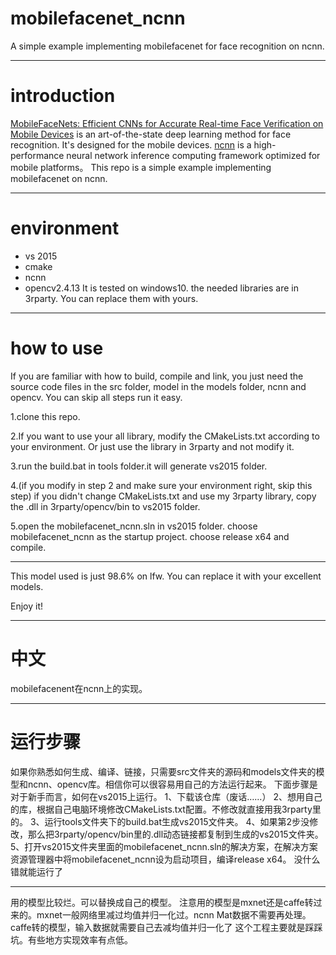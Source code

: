 # mobilefacenet_ncnn
A simple example implementing mobilefacenet for face recognition on ncnn. 

---
# introduction
[MobileFaceNets: Efficient CNNs for Accurate Real-time Face Verification on Mobile Devices](https://arxiv.org/abs/1804.07573) is an art-of-the-state deep learning method for face recognition. It's designed for the mobile devices. 
[ncnn](https://github.com/Tencent/ncnn) is a high-performance neural network inference computing framework optimized for mobile platforms。
This repo is a simple example implementing mobilefacenet on ncnn.

---
# environment
- vs 2015
- cmake
- ncnn
- opencv2.4.13
It is tested on windows10. the needed libraries are in 3rparty. You can replace them with yours.

---
# how to use
If you are familiar with how to build, compile and link, you just need the source code files in the src folder, model in the models folder, ncnn and opencv. You can skip all steps run it easy.

1.clone this repo.

2.If you want to use your all library, modify the CMakeLists.txt according to your environment. 
Or just use the library in 3rparty and not modify it.

3.run the build.bat in tools folder.it will generate vs2015 folder.

4.(if you modify in step 2 and make sure your environment right, skip this step)
if you didn't change CMakeLists.txt and use my 3rparty library, copy the .dll in 3rparty/opencv/bin to vs2015 folder.

5.open the mobilefacenet_ncnn.sln in vs2015 folder. choose mobilefacenet_ncnn as the startup project. choose release x64 and compile.

---
This model used is just 98.6% on lfw. You can replace it with your excellent models.

Enjoy it!

---
# 中文
mobilefacenent在ncnn上的实现。

---
# 运行步骤
如果你熟悉如何生成、编译、链接，只需要src文件夹的源码和models文件夹的模型和ncnn、opencv库。相信你可以很容易用自己的方法运行起来。
下面步骤是对于新手而言，如何在vs2015上运行。
1、下载该仓库（废话……）
2、想用自己的库，根据自己电脑环境修改CMakeLists.txt配置。不修改就直接用我3rparty里的。
3、运行tools文件夹下的build.bat生成vs2015文件夹。
4、如果第2步没修改，那么把3rparty/opencv/bin里的.dll动态链接都复制到生成的vs2015文件夹。
5、打开vs2015文件夹里面的mobilefacenet_ncnn.sln的解决方案，在解决方案资源管理器中将mobilefacenet_ncnn设为启动项目，编译release x64。
没什么错就能运行了

---
用的模型比较烂。可以替换成自己的模型。
注意用的模型是mxnet还是caffe转过来的。mxnet一般网络里减过均值并归一化过。ncnn Mat数据不需要再处理。caffe转的模型，输入数据就需要自己去减均值并归一化了
这个工程主要就是踩踩坑。有些地方实现效率有点低。
